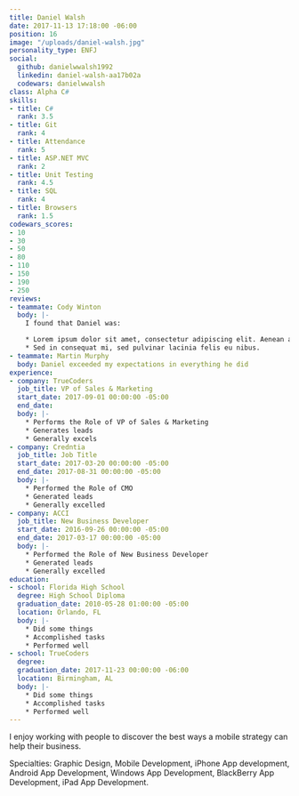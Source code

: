 ```yaml
---
title: Daniel Walsh
date: 2017-11-13 17:18:00 -06:00
position: 16
image: "/uploads/daniel-walsh.jpg"
personality_type: ENFJ
social:
  github: danielwwalsh1992
  linkedin: daniel-walsh-aa17b02a
  codewars: danielwwalsh
class: Alpha C#
skills:
- title: C#
  rank: 3.5
- title: Git
  rank: 4
- title: Attendance
  rank: 5
- title: ASP.NET MVC
  rank: 2
- title: Unit Testing
  rank: 4.5
- title: SQL
  rank: 4
- title: Browsers
  rank: 1.5
codewars_scores:
- 10
- 30
- 50
- 80
- 110
- 150
- 190
- 250
reviews:
- teammate: Cody Winton
  body: |-
    I found that Daniel was:

    * Lorem ipsum dolor sit amet, consectetur adipiscing elit. Aenean ac interdum nisi.
    * Sed in consequat mi, sed pulvinar lacinia felis eu nibus.
- teammate: Martin Murphy
  body: Daniel exceeded my expectations in everything he did
experience:
- company: TrueCoders
  job_title: VP of Sales & Marketing
  start_date: 2017-09-01 00:00:00 -05:00
  end_date: 
  body: |-
    * Performs the Role of VP of Sales & Marketing
    * Generates leads
    * Generally excels
- company: Credntia
  job_title: Job Title
  start_date: 2017-03-20 00:00:00 -05:00
  end_date: 2017-08-31 00:00:00 -05:00
  body: |-
    * Performed the Role of CMO
    * Generated leads
    * Generally excelled
- company: ACCI
  job_title: New Business Developer
  start_date: 2016-09-26 00:00:00 -05:00
  end_date: 2017-03-17 00:00:00 -05:00
  body: |-
    * Performed the Role of New Business Developer
    * Generated leads
    * Generally excelled
education:
- school: Florida High School
  degree: High School Diploma
  graduation_date: 2010-05-28 01:00:00 -05:00
  location: Orlando, FL
  body: |-
    * Did some things
    * Accomplished tasks
    * Performed well
- school: TrueCoders
  degree: 
  graduation_date: 2017-11-23 00:00:00 -06:00
  location: Birmingham, AL
  body: |-
    * Did some things
    * Accomplished tasks
    * Performed well
---
```


I enjoy working with people to discover the best ways a mobile strategy can help their business.

Specialties: Graphic Design, Mobile Development, iPhone App development, Android App Development, Windows App Development, BlackBerry App Development, iPad App Development.
